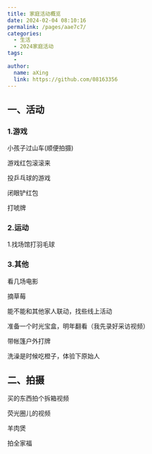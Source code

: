 ```yaml
---
title: 家庭活动概览
date: 2024-02-04 08:10:16
permalink: /pages/aae7c7/
categories:
  - 生活
  - 2024家庭活动
tags:
  - 
author: 
  name: aXing
  link: https://github.com/08163356
---
```

## 一、活动

### 1.游戏

小孩子过山车(顺便拍摄)

‌游戏红包滚滚来

‌投乒乓球的游戏

‌闭眼铲红包

‌打唬牌

### 2.运动

1.找场馆打羽毛球

### 3.其他

看几场电影

摘草莓

能不能和其他家人联动，找些线上活动

‌准备一个时光宝盒，明年翻看（我先录好采访视频）

‌带帐篷户外打牌

‌洗澡是时候吃橙子，体验下原始人

## 二、拍摄

买的东西拍个拆箱视频

荧光圈儿的视频

羊肉煲

‌拍全家福